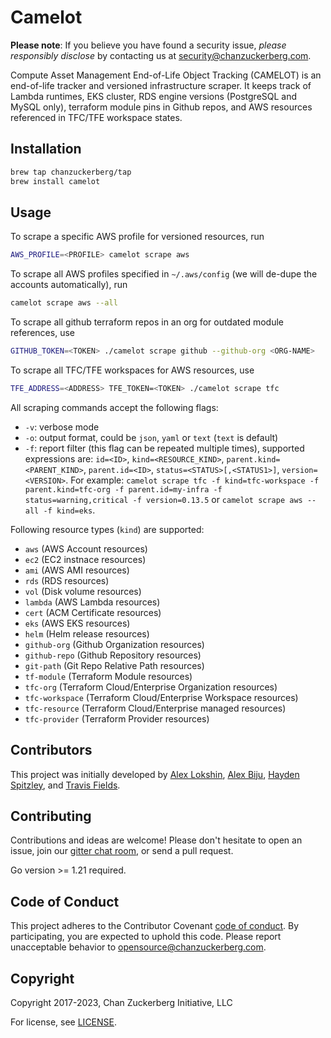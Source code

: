 # Camelot

**Please note**: If you believe you have found a security issue, _please responsibly disclose_ by contacting us at [security@chanzuckerberg.com](mailto:security@chanzuckerberg.com).

Compute Asset Management End-of-Life Object Tracking (CAMELOT) is an end-of-life tracker and versioned infrastructure scraper. It keeps track of Lambda runtimes, EKS cluster, RDS engine versions (PostgreSQL and MySQL only), terraform module pins in Github repos, and AWS resources referenced in TFC/TFE workspace states. 


## Installation

```sh
brew tap chanzuckerberg/tap
brew install camelot
```

## Usage

To scrape a specific AWS profile for versioned resources, run 

```sh
AWS_PROFILE=<PROFILE> camelot scrape aws
```

To scrape all AWS profiles specified in `~/.aws/config` (we will de-dupe the accounts automatically), run

```sh
camelot scrape aws --all
```

To scrape all github terraform repos in an org for outdated module references, use
```sh
GITHUB_TOKEN=<TOKEN> ./camelot scrape github --github-org <ORG-NAME>
```

To scrape all TFC/TFE workspaces for AWS resources, use
```sh
TFE_ADDRESS=<ADDRESS> TFE_TOKEN=<TOKEN> ./camelot scrape tfc
```

All scraping commands accept the following flags:
* `-v`: verbose mode
* `-o`: output format, could be `json`, `yaml` or `text` (`text` is default)
* `-f`: report filter (this flag can be repeated multiple times), supported expressions are: `id=<ID>`, `kind=<RESOURCE_KIND>`, `parent.kind=<PARENT_KIND>`, `parent.id=<ID>`, `status=<STATUS>[,<STATUS1>]`, `version=<VERSION>`. For example: `camelot scrape tfc -f kind=tfc-workspace -f parent.kind=tfc-org -f parent.id=my-infra -f status=warning,critical -f version=0.13.5` or `camelot scrape aws --all -f kind=eks`.

Following resource types (`kind`) are supported:
* `aws` (AWS Account resources)
* `ec2` (EC2 instnace resources)
* `ami` (AWS AMI resources)
* `rds` (RDS resources)
* `vol` (Disk volume resources)
* `lambda` (AWS Lambda resources)
* `cert` (ACM Certificate resources)
* `eks` (AWS EKS resources)
* `helm` (Helm release resources)
* `github-org` (Github Organization resources)
* `github-repo` (Github Repository resources)
* `git-path` (Git Repo Relative Path resources)
* `tf-module` (Terraform Module resources)
* `tfc-org` (Terraform Cloud/Enterprise Organization resources)
* `tfc-workspace` (Terraform Cloud/Enterprise Workspace resources)
* `tfc-resource` (Terraform Cloud/Enterprise managed resources)
* `tfc-provider` (Terraform Provider resources)

## Contributors
This project was initially developed by [Alex Lokshin](https://github.com/alexlokshin-czi), [Alex Biju](https://github.com/abiju-czi), [Hayden Spitzley](https://github.com/hspitzley-czi), and [Travis Fields](https://github.com/cyberious).

## Contributing
Contributions and ideas are welcome! Please don't hesitate to open an issue, join our [gitter chat room](https://gitter.im/chanzuckerberg/camelot), or send a pull request.

Go version >= 1.21 required.

## Code of Conduct

This project adheres to the Contributor Covenant [code of conduct](https://github.com/chanzuckerberg/.github/blob/master/CODE_OF_CONDUCT.md).
By participating, you are expected to uphold this code. 
Please report unacceptable behavior to [opensource@chanzuckerberg.com](mailto:opensource@chanzuckerberg.com).

## Copyright

Copyright 2017-2023, Chan Zuckerberg Initiative, LLC

For license, see [LICENSE](LICENSE).
